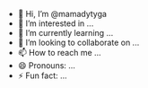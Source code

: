 - 👋 Hi, I’m @mamadytyga
- 👀 I’m interested in ...
- 🌱 I’m currently learning ...
- 💞️ I’m looking to collaborate on ...
- 📫 How to reach me ...
- 😄 Pronouns: ...
- ⚡ Fun fact: ...

<!---
mamadytyga/mamadytyga is a ✨ special ✨ repository because its `README.md` (this file) appears on your GitHub profile.
You can click the Preview link to take a look at your changes.
--->
